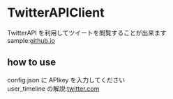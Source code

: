 # TwitterAPIClient

TwitterAPI を利用してツイートを閲覧することが出来ます<br>
sample:[github.io](https://fa0311.github.io/TwitterAPIClient/sample/sample.html "github.io")

## how to use

config.json に APIkey を入力してください<br>
user_timeline の解説:[twitter.com](https://developer.twitter.com/en/docs/twitter-api/v1/tweets/timelines/api-reference/get-statuses-user_timeline "twitter.com")
